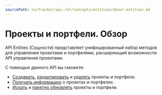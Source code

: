 ```yaml
---
sourcePath: ru/tracker/api-ref/concepts/entities/about-entities.md
---
```

# Проекты и портфели. Обзор

API Entities (Сущности) представляет унифицированный набор методов для управления проектами и портфелями, расширяющий возможности API управления проектами.

С помощью данного API вы сможете:

- [Создавать](create-entity.md), [редактировать](update-entity.md) и [удалять](delete-entity.md) проекты и портфели.
- [Получать информацию](get-entity.md) о проектах и портфелях.
- [Искать](search-entities.md) и [пакетно обновлять](bulkchange-entities.md) проекты и портфели.


